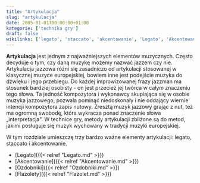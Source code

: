 ```yaml
---
title: "Artykulacja"
slug: "artykulacja"
date: 2005-01-01T00:00:00+01:00
kategorie: ['technika gry']
draft: false
wikilinks: ['legato', 'staccato', 'akcentowanie', 'Legato', 'Akcentowanie', 'Ozdobniki', 'Fla%C5%BColet']
---
```

**Artykulacja** jest jednym z najważniejszych elementów muzycznych.
Często decyduje o tym, czy daną muzykę możemy nazwać jazzem czy nie.
Artykulacja jazzowa różni się zasadniczo od artykulacji stosowanej w
klasycznej muzyce europejskiej, bowiem inne jest podejście muzyka do
dźwięku i jego przebiegu. Do każdej improwizowanej frazy jazzman ma
stosunek bardziej osobisty - on jest przecież jej twórca w całym
znaczeniu tego słowa. Ta jedność kompozytora i wykonawcy skupiająca się
w osobie muzyka jazzowego, pozwala pominąć niedoskonały i nie oddający
wiernie intencji kompozytora zapis nutowy. Zresztą muzyk jazzowy grając
z nut, też ma ogromną swobodę, która wykracza ponad znaczenie słowa
„interpretacja". W technice gry, metody artykulacji zbliżone są do
metod, jakimi posługuje się muzyk wychowany w tradycji muzyki
europejskiej.

W tym rozdziale umieszczę trzy bardzo ważne elementy artykulacji:
legato<!-- link nie odnosił się do niczego -->, staccato<!-- link nie odnosił się do niczego --> i
akcentowanie<!-- link nie odnosił się do niczego -->.

  - [Legato]({{< relref "Legato.md" >}})
  - [Akcentowanie]({{< relref "Akcentowanie.md" >}})
  - [Ozdobniki]({{< relref "Ozdobniki.md" >}})
  - [Flażolety]({{< relref "Flażolet.md" >}})

